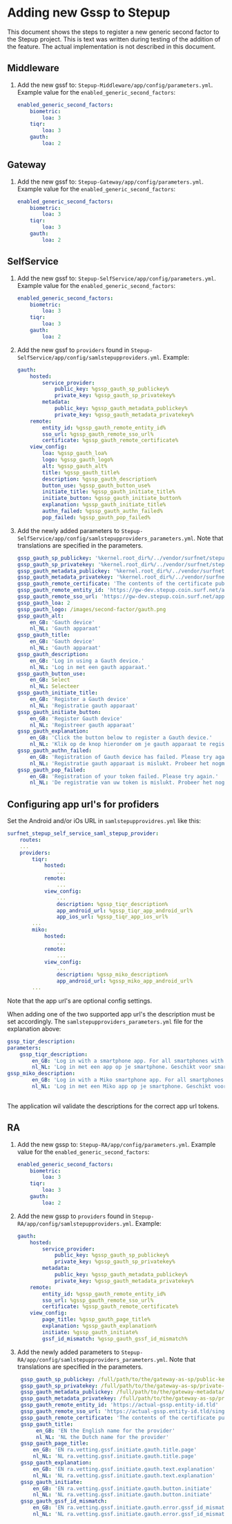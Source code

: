 # Adding new Gssp to Stepup
This document shows the steps to register a new generic second factor to the Stepup project. This is text was written 
during testing of the addition of the feature. The actual implementation is not described in this document.
 
Middleware
---
1. Add the new gssf to: `Stepup-Middleware/app/config/parameters.yml`. Example value for the `enabled_generic_second_factors`:
    ```yaml
    enabled_generic_second_factors:
        biometric:
            loa: 3
        tiqr:
            loa: 3
        gauth:
            loa: 2
    ```
 
Gateway
---
1.  Add the new gssf to: `Stepup-Gateway/app/config/parameters.yml`. Example value for the `enabled_generic_second_factors`:
    ```yaml
    enabled_generic_second_factors:
        biometric:
            loa: 3
        tiqr:
            loa: 3
        gauth:
            loa: 2
    ```

SelfService
---
1.  Add the new gssf to: `Stepup-SelfService/app/config/parameters.yml`. Example value for the `enabled_generic_second_factors`:
    ```yaml
    enabled_generic_second_factors:
        biometric:
            loa: 3
        tiqr:
            loa: 3
        gauth:
            loa: 2
    ```
 2. Add the new gssf to `providers` found in `Stepup-SelfService/app/config/samlstepupproviders.yml`. Example:
    ```yaml
    gauth:
        hosted:
            service_provider:
                public_key: %gssp_gauth_sp_publickey%
                private_key: %gssp_gauth_sp_privatekey%
            metadata:
                public_key: %gssp_gauth_metadata_publickey%
                private_key: %gssp_gauth_metadata_privatekey%
        remote:
            entity_id: %gssp_gauth_remote_entity_id%
            sso_url: %gssp_gauth_remote_sso_url%
            certificate: %gssp_gauth_remote_certificate%
        view_config:
            loa: %gssp_gauth_loa%
            logo: %gssp_gauth_logo%
            alt: %gssp_gauth_alt%
            title: %gssp_gauth_title%
            description: %gssp_gauth_description%
            button_use: %gssp_gauth_button_use%
            initiate_title: %gssp_gauth_initiate_title%
            initiate_button: %gssp_gauth_initiate_button%
            explanation: %gssp_gauth_initiate_title%
            authn_failed: %gssp_gauth_authn_failed%
            pop_failed: %gssp_gauth_pop_failed%
    ```  
    
3. Add the newly added parameters to `Stepup-SelfService/app/config/samlstepupproviders_parameters.yml`. Note that 
translations are specified in the parameters.
    ```yaml
    gssp_gauth_sp_publickey: '%kernel.root_dir%/../vendor/surfnet/stepup-saml-bundle/src/Resources/keys/development_publickey.cer'
    gssp_gauth_sp_privatekey: '%kernel.root_dir%/../vendor/surfnet/stepup-saml-bundle/src/Resources/keys/development_privatekey.pem'
    gssp_gauth_metadata_publickey: '%kernel.root_dir%/../vendor/surfnet/stepup-saml-bundle/src/Resources/keys/development_publickey.cer'
    gssp_gauth_metadata_privatekey: '%kernel.root_dir%/../vendor/surfnet/stepup-saml-bundle/src/Resources/keys/development_privatekey.pem'
    gssp_gauth_remote_certificate: 'The contents of the certificate published by the gssp'
    gssp_gauth_remote_entity_id: 'https://gw-dev.stepup.coin.surf.net/app_dev.php/gssp/gauth/metadata'
    gssp_gauth_remote_sso_url: 'https://gw-dev.stepup.coin.surf.net/app_dev.php/gssp/gauth/single-sign-on'
    gssp_gauth_loa: 2
    gssp_gauth_logo: /images/second-factor/gauth.png
    gssp_gauth_alt:
        en_GB: 'Gauth device'
        nl_NL: 'Gauth apparaat'
    gssp_gauth_title:
        en_GB: 'Gauth device'
        nl_NL: 'Gauth apparaat'
    gssp_gauth_description:
        en_GB: 'Log in using a Gauth device.'
        nl_NL: 'Log in met een gauth apparaat.'
    gssp_gauth_button_use:
        en_GB: Select
        nl_NL: Selecteer
    gssp_gauth_initiate_title:
        en_GB: 'Register a Gauth device'
        nl_NL: 'Registratie gauth apparaat'
    gssp_gauth_initiate_button:
        en_GB: 'Register Gauth device'
        nl_NL: 'Registreer gauth apparaat'
    gssp_gauth_explanation:
        en_GB: 'Click the button below to register a Gauth device.'
        nl_NL: 'Klik op de knop hieronder om je gauth apparaat te registreren.'
    gssp_gauth_authn_failed:
        en_GB: 'Registration of Gauth device has failed. Please try again.'
        nl_NL: 'Registratie gauth apparaat is mislukt. Probeer het nogmaals.'
    gssp_gauth_pop_failed:
        en_GB: 'Registration of your token failed. Please try again.'
        nl_NL: 'De registratie van uw token is mislukt. Probeer het nogmaals.'
    ```

## Configuring app url's for profiders
Set the Android and/or iOs URL in `samlstepupprovidres.yml` like this:

```yaml
surfnet_stepup_self_service_saml_stepup_provider:
    routes:
	...
    providers:
        tiqr:
            hosted:
                ...
            remote:
                ...
            view_config:
                ...
                description: %gssp_tiqr_description%                
                app_android_url: %gssp_tiqr_app_android_url%
                app_ios_url: %gssp_tiqr_app_ios_url%
		...
        miko:
            hosted:
                ...
            remote:
                ...
            view_config:
                ...
                description: %gssp_miko_description%                
                app_android_url: %gssp_miko_app_android_url%
		...
```

Note that the app url's are optional config settings. 

When adding one of the two supported app url's the description must be set accordingly. The `samlstepupproviders_parameters.yml` file for the explanation above:

```yaml
gssp_tiqr_description:
parameters:
    gssp_tiqr_description:
        en_GB: 'Log in with a smartphone app. For all smartphones with %%ios_link_start%%Apple iOS%%ios_link_end%% or %%android_link_start%%Android%%android_link_end%%.'
        nl_NL: 'Log in met een app op je smartphone. Geschikt voor smartphones met %%ios_link_start%%Apple iOS%%ios_link_end%% of %%android_link_start%%Android%%android_link_end%%.'
gssp_miko_description:
        en_GB: 'Log in with a Miko smartphone app. For all smartphones with %%android_link_start%%Android%%android_link_end%%.'
        nl_NL: 'Log in met een Miko app op je smartphone. Geschikt voor smartphones met %%android_link_start%%Android%%android_link_end%%.'
    
```

The application wil validate the descriptions for the correct app url tokens.

RA
---
1.  Add the new gssp to: `Stepup-RA/app/config/parameters.yml`. Example value for the `enabled_generic_second_factors`:
    ```yaml
    enabled_generic_second_factors:
        biometric:
            loa: 3
        tiqr:
            loa: 3
        gauth:
            loa: 2
    ```
2. Add the new gssp to `providers` found in `Stepup-RA/app/config/samlstepupproviders.yml`. Example:
    ```yaml
    gauth:
        hosted:
            service_provider:
                public_key: %gssp_gauth_sp_publickey%
                private_key: %gssp_gauth_sp_privatekey%
            metadata:
                public_key: %gssp_gauth_metadata_publickey%
                private_key: %gssp_gauth_metadata_privatekey%
        remote:
            entity_id: %gssp_gauth_remote_entity_id%
            sso_url: %gssp_gauth_remote_sso_url%
            certificate: %gssp_gauth_remote_certificate%
        view_config:
            page_title: %gssp_gauth_page_title%
            explanation: %gssp_gauth_explanation%
            initiate: %gssp_gauth_initiate%
            gssf_id_mismatch: %gssp_gauth_gssf_id_mismatch% 
    ```
3. Add the newly added parameters to `Stepup-RA/app/config/samlstepupproviders_parameters.yml`. Note that 
translations are specified in the parameters.
    ```yaml
     gssp_gauth_sp_publickey: /full/path/to/the/gateway-as-sp/public-key-file.cer
     gssp_gauth_sp_privatekey: /full/path/to/the/gateway-as-sp/private-key-file.pem
     gssp_gauth_metadata_publickey: /full/path/to/the/gateway-metadata/public-key-file.cer
     gssp_gauth_metadata_privatekey: /full/path/to/the/gateway-as-sp/private-key-file.pem
     gssp_gauth_remote_entity_id: 'https://actual-gssp.entity-id.tld'
     gssp_gauth_remote_sso_url: 'https://actual-gssp.entity-id.tld/single-sign-on/url'
     gssp_gauth_remote_certificate: 'The contents of the certificate published by the gssp'
     gssp_gauth_title:
          en_GB: 'EN the English name for the provider'
          nl_NL: 'NL the Dutch name for the provider'
     gssp_gauth_page_title:
         en_GB: 'EN ra.vetting.gssf.initiate.gauth.title.page'
         nl_NL: 'NL ra.vetting.gssf.initiate.gauth.title.page'
     gssp_gauth_explanation:
         en_GB: 'EN ra.vetting.gssf.initiate.gauth.text.explanation'
         nl_NL: 'NL ra.vetting.gssf.initiate.gauth.text.explanation'
     gssp_gauth_initiate:
         en_GB: 'EN ra.vetting.gssf.initiate.gauth.button.initiate'
         nl_NL: 'NL ra.vetting.gssf.initiate.gauth.button.initiate'
     gssp_gauth_gssf_id_mismatch:
         en_GB: 'EN ra.vetting.gssf.initiate.gauth.error.gssf_id_mismatch'
         nl_NL: 'NL ra.vetting.gssf.initiate.gauth.error.gssf_id_mismatch'
    ```